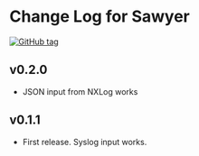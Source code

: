 # Change Log for Sawyer

[![GitHub tag][tag-img]][tag]

## v0.2.0

* JSON input from NXLog works

## v0.1.1

* First release. Syslog input works.


[tag]: https://github.com/genebean/sawyer
[tag-img]: https://img.shields.io/github/tag/genebean/sawyer.svg
